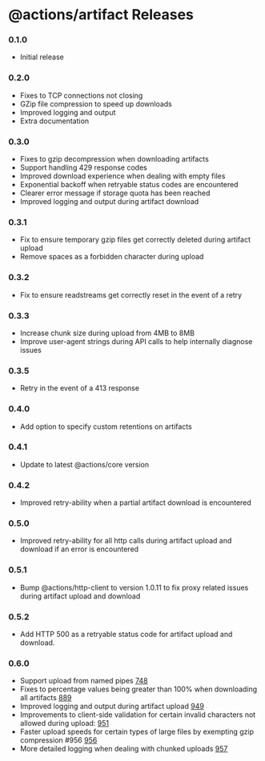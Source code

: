 # @actions/artifact Releases

### 0.1.0

- Initial release

### 0.2.0

- Fixes to TCP connections not closing
- GZip file compression to speed up downloads
- Improved logging and output
- Extra documentation

### 0.3.0

- Fixes to gzip decompression when downloading artifacts
- Support handling 429 response codes
- Improved download experience when dealing with empty files
- Exponential backoff when retryable status codes are encountered
- Clearer error message if storage quota has been reached
- Improved logging and output during artifact download

### 0.3.1

- Fix to ensure temporary gzip files get correctly deleted during artifact upload
- Remove spaces as a forbidden character during upload

### 0.3.2

- Fix to ensure readstreams get correctly reset in the event of a retry

### 0.3.3

- Increase chunk size during upload from 4MB to 8MB
- Improve user-agent strings during API calls to help internally diagnose issues

### 0.3.5

- Retry in the event of a 413 response

### 0.4.0

- Add option to specify custom retentions on artifacts

### 0.4.1

- Update to latest @actions/core version

### 0.4.2

- Improved retry-ability when a partial artifact download is encountered

### 0.5.0

- Improved retry-ability for all http calls during artifact upload and download if an error is encountered

### 0.5.1

- Bump @actions/http-client to version 1.0.11 to fix proxy related issues during artifact upload and download

### 0.5.2

- Add HTTP 500 as a retryable status code for artifact upload and download.

### 0.6.0

- Support upload from named pipes [748](https://github.com/actions/toolkit/pull/748)
- Fixes to percentage values being greater than 100% when downloading all artifacts [889](https://github.com/actions/toolkit/pull/889)
- Improved logging and output during artifact upload [949](https://github.com/actions/toolkit/pull/949)
- Improvements to client-side validation for certain invalid characters not allowed during upload: [951](https://github.com/actions/toolkit/pull/951)
- Faster upload speeds for certain types of large files by exempting gzip compression #956 [956](https://github.com/actions/toolkit/pull/956)
- More detailed logging when dealing with chunked uploads [957](https://github.com/actions/toolkit/pull/957)
